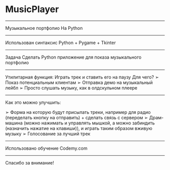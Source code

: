 # MusicPlayer

----------------------

Музыкальное портфолио На Python

----------------------

Использован синтаксис Python + Pygame + Tkinter

----------------------

Задача
Сделать Python приложение для показа музыкального портфолио

----------------------

Утилитарная функция: 
Играть трек и ставить его на паузу
Для чего?
➢ Показ потенциальным клиентам
➢ Отправка демо на музыкальный лейбл
➢ Просто слушать музыку, как в олдскульном плеере

----------------------

Как это можно улучшить:

➢ Форма на которую будут присылать треки, например для радио (переделать кнопку на отправить) + сделать связь с сервером
➢ Драм-машина (можно нажимать и управлять мышкой, а можно забиндить (назначить нажатие на клавиши)), и играть таким образом вживую музыку
➢ Голосование за лучший трек

----------------------

Использовано обучение Codemy.com

----------------------

Спасибо за внимание!
